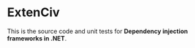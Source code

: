# ExtenCiv

This is the source code and unit tests for **Dependency injection frameworks in .NET**.
